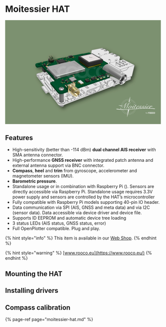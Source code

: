 # Moitessier HAT

![Moitessier HAT mounted on Raspberry Pi](../.gitbook/assets/moitessier-hat-on-raspberry-pi.jpg)

## Features

* High-sensitivity \(better than -114 dBm\) **dual channel AIS receiver** with SMA antenna connector.
* High-performance **GNSS receiver** with integrated patch antenna and external antenna support via BNC connector.
* **Compass**, **heel** and **trim** from gyroscope, accelerometer and magnetometer sensors \(IMU\).
* **Barometric pressure**.
* Standalone usage or in combination with Raspberry Pi \(\). Sensors are directly accessible via Raspberry Pi. Standalone usage requires 3.3V power supply and sensors are controlled by the HAT’s microcontroller
* Fully compatible with Raspberry Pi models supporting 40-pin IO header.
* Data communication via SPI \(AIS, GNSS and meta data\) and via I2C \(sensor data\). Data accessible via device driver and device file.
* Supports ID EEPROM and automatic device tree loading
* 3 status LEDs \(AIS status, GNSS status, error\)
* Full OpenPlotter compatible. Plug and play.

{% hint style="info" %}
This item is available in our [Web Shop](http://shop.sailoog.com).
{% endhint %}

{% hint style="warning" %}
[www.rooco.eu](https://www.rooco.eu/)
{% endhint %}

## Mounting the HAT

## Installing drivers

## Compass calibration

{% page-ref page="moitessier-hat.md" %}

